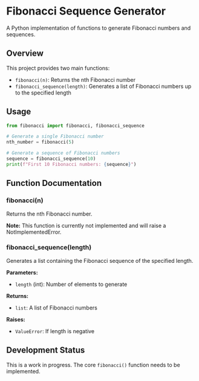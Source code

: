 # Fibonacci Sequence Generator

A Python implementation of functions to generate Fibonacci numbers and sequences.

## Overview

This project provides two main functions:
- `fibonacci(n)`: Returns the nth Fibonacci number
- `fibonacci_sequence(length)`: Generates a list of Fibonacci numbers up to the specified length

## Usage

```python
from fibonacci import fibonacci, fibonacci_sequence

# Generate a single Fibonacci number
nth_number = fibonacci(5)

# Generate a sequence of Fibonacci numbers
sequence = fibonacci_sequence(10)
print(f"First 10 Fibonacci numbers: {sequence}")
```

## Function Documentation

### fibonacci(n)
Returns the nth Fibonacci number.

**Note:** This function is currently not implemented and will raise a NotImplementedError.

### fibonacci_sequence(length)
Generates a list containing the Fibonacci sequence of the specified length.

**Parameters:**
- `length` (int): Number of elements to generate

**Returns:**
- `list`: A list of Fibonacci numbers

**Raises:**
- `ValueError`: If length is negative

## Development Status

This is a work in progress. The core `fibonacci()` function needs to be implemented.